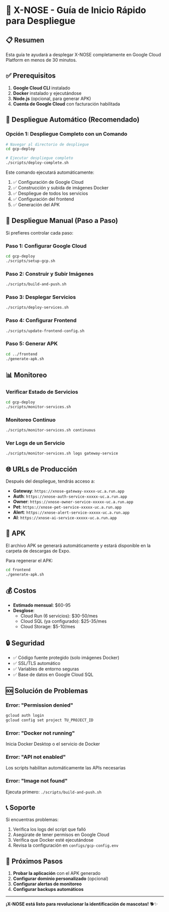 # 🚀 X-NOSE - Guía de Inicio Rápido para Despliegue

## 📋 Resumen

Esta guía te ayudará a desplegar X-NOSE completamente en Google Cloud Platform en menos de 30 minutos.

## ✅ Prerequisitos

1. **Google Cloud CLI** instalado
2. **Docker** instalado y ejecutándose
3. **Node.js** (opcional, para generar APK)
4. **Cuenta de Google Cloud** con facturación habilitada

## 🚀 Despliegue Automático (Recomendado)

### Opción 1: Despliegue Completo con un Comando

```bash
# Navegar al directorio de despliegue
cd gcp-deploy

# Ejecutar despliegue completo
./scripts/deploy-complete.sh
```

Este comando ejecutará automáticamente:
1. ✅ Configuración de Google Cloud
2. ✅ Construcción y subida de imágenes Docker
3. ✅ Despliegue de todos los servicios
4. ✅ Configuración del frontend
5. ✅ Generación del APK

## 🔧 Despliegue Manual (Paso a Paso)

Si prefieres controlar cada paso:

### Paso 1: Configurar Google Cloud
```bash
cd gcp-deploy
./scripts/setup-gcp.sh
```

### Paso 2: Construir y Subir Imágenes
```bash
./scripts/build-and-push.sh
```

### Paso 3: Desplegar Servicios
```bash
./scripts/deploy-services.sh
```

### Paso 4: Configurar Frontend
```bash
./scripts/update-frontend-config.sh
```

### Paso 5: Generar APK
```bash
cd ../frontend
./generate-apk.sh
```

## 📊 Monitoreo

### Verificar Estado de Servicios
```bash
cd gcp-deploy
./scripts/monitor-services.sh
```

### Monitoreo Continuo
```bash
./scripts/monitor-services.sh continuous
```

### Ver Logs de un Servicio
```bash
./scripts/monitor-services.sh logs gateway-service
```

## 🌐 URLs de Producción

Después del despliegue, tendrás acceso a:

- **Gateway**: `https://xnose-gateway-xxxxx-uc.a.run.app`
- **Auth**: `https://xnose-auth-service-xxxxx-uc.a.run.app`
- **Owner**: `https://xnose-owner-service-xxxxx-uc.a.run.app`
- **Pet**: `https://xnose-pet-service-xxxxx-uc.a.run.app`
- **Alert**: `https://xnose-alert-service-xxxxx-uc.a.run.app`
- **AI**: `https://xnose-ai-service-xxxxx-uc.a.run.app`

## 📱 APK

El archivo APK se generará automáticamente y estará disponible en la carpeta de descargas de Expo.

Para regenerar el APK:
```bash
cd frontend
./generate-apk.sh
```

## 💰 Costos

- **Estimado mensual**: $60-95
- **Desglose**:
  - Cloud Run (6 servicios): $30-50/mes
  - Cloud SQL (ya configurado): $25-35/mes
  - Cloud Storage: $5-10/mes

## 🔒 Seguridad

- ✅ Código fuente protegido (solo imágenes Docker)
- ✅ SSL/TLS automático
- ✅ Variables de entorno seguras
- ✅ Base de datos en Google Cloud SQL

## 🆘 Solución de Problemas

### Error: "Permission denied"
```bash
gcloud auth login
gcloud config set project TU_PROJECT_ID
```

### Error: "Docker not running"
Inicia Docker Desktop o el servicio de Docker

### Error: "API not enabled"
Los scripts habilitan automáticamente las APIs necesarias

### Error: "Image not found"
Ejecuta primero: `./scripts/build-and-push.sh`

## 📞 Soporte

Si encuentras problemas:

1. Verifica los logs del script que falló
2. Asegúrate de tener permisos en Google Cloud
3. Verifica que Docker esté ejecutándose
4. Revisa la configuración en `configs/gcp-config.env`

## 🎯 Próximos Pasos

1. **Probar la aplicación** con el APK generado
2. **Configurar dominio personalizado** (opcional)
3. **Configurar alertas de monitoreo**
4. **Configurar backups automáticos**

---

**¡X-NOSE está listo para revolucionar la identificación de mascotas!** 🐕✨ 